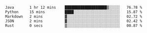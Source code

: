 <!--START_SECTION:waka-->

```txt
Java       1 hr 12 mins    ███████████████████▒░░░░░   76.78 %
Python     15 mins         ████░░░░░░░░░░░░░░░░░░░░░   15.87 %
Markdown   2 mins          ▓░░░░░░░░░░░░░░░░░░░░░░░░   02.72 %
JSON       2 mins          ▓░░░░░░░░░░░░░░░░░░░░░░░░   02.42 %
Rust       0 secs          ▒░░░░░░░░░░░░░░░░░░░░░░░░   00.87 %
```

<!--END_SECTION:waka-->
